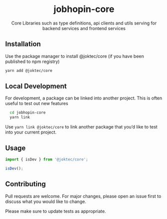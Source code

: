<div align="center">
  <h1>jobhopin-core</h1>
  <p>Core Libraries such as type definitions, api clients and utils serving for backend services and frontend services</p>
  </div>
</div>

## Installation

Use the package manager to install @joktec/core (if you have been published to npm registry)

```bash
yarn add @joktec/core
```

## Local Development
For development, a package can be linked into another project. This is often useful to test out new features

```bash
  cd jobhopin-core
  yarn link
```

Use `yarn link @joktec/core` to link another package that you’d like to test into your current project.

## Usage

```javascript
import { isDev } from '@joktec/core';

isDev();
```

## Contributing

Pull requests are welcome. For major changes, please open an issue first to discuss what you would like to change.

Please make sure to update tests as appropriate.
